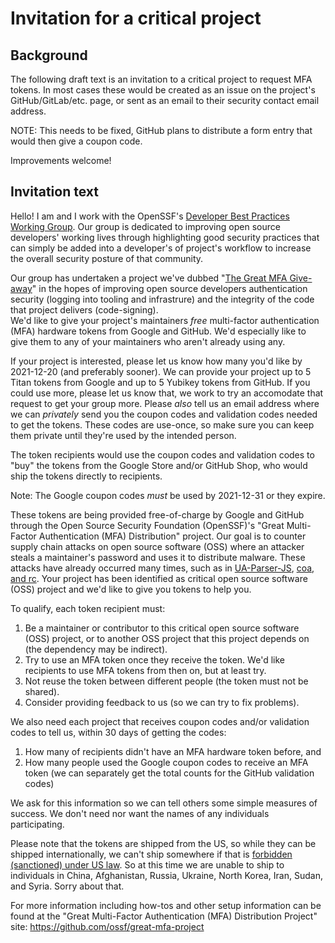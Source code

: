 # Invitation for a critical project

## Background

The following draft text is an invitation to a critical project
to request MFA tokens. In most cases these would be created
as an issue on the project's GitHub/GitLab/etc. page, or sent as
an email to their security contact email address.

NOTE: This needs to be fixed, GitHub plans to distribute a form entry
that would then give a coupon code.

Improvements welcome!

## Invitation text

Hello! I am <YOUR NAME> and I work with the OpenSSF's 
   [Developer Best Practices Working Group](https://github.com/ossf/wg-best-practices-os-developers).
Our group is dedicated to improving open source developers' working 
   lives through highlighting good security practices that can simply 
   be added into a developer's of project's workflow to increase the 
   overall security posture of that community.
   
Our group has undertaken a project we've dubbed "[The Great MFA Give-away](https://github.com/ossf/great-mfa-project)"
   in the hopes of improving open source developers authentication 
   security (logging into tooling and infrastrure) and 
   the integrity of the code that project delivers (code-signing).  
   We'd like to give your project's maintainers *free*
multi-factor authentication (MFA) hardware tokens from Google and GitHub.
We'd especially like to give them to any of your maintainers
who aren't already using any.

If your project is interested, please let us know how many you'd like 
   by 2021-12-20 (and preferably sooner).
We can provide your project up to 5 Titan tokens from Google and up to
5 Yubikey tokens from GitHub.  If you could use more, please let us know that,
we work to try an accomodate that request to get your group more.  Please *also* tell us an email
address where we can *privately* send you the coupon codes and
validation codes needed to get the tokens.  These codes are use-once, so
make sure you can keep them private until they're used by the
intended person.

The token recipients would use the coupon codes and validation codes to "buy"
the tokens from the Google Store and/or GitHub Shop, who would ship
the tokens directly to recipients.  
   
Note: The Google coupon codes *must* be used by 2021-12-31 or they expire.

These tokens are being provided free-of-charge by Google and GitHub
through the Open Source Security Foundation (OpenSSF)'s
"Great Multi-Factor Authentication (MFA) Distribution" project.
Our goal is to counter supply chain attacks on open source software (OSS)
where an attacker steals a maintainer's password and uses it to distribute
malware. These attacks have already occurred many times, such as in
[UA-Parser-JS]([https://portswigger.net/daily-swig/popular-npm-package-ua-parser-js-poisoned-with-cryptomining-password-stealing-malware), [coa, and rc](https://therecord.media/malware-found-in-coa-and-rc-two-npm-packages-with-23m-weekly-downloads/).
Your project has been identified as critical open source software (OSS) project
and we'd like to give you tokens to help you.

To qualify, each token recipient must:

1. Be a maintainer or contributor to this critical open source software (OSS)
   project, or to another OSS project that this project depends on
   (the dependency may be indirect).
2. Try to use an MFA token once they receive the token.
   We'd like recipients to use MFA tokens from then on, but at least try.
3. Not reuse the token between different people (the token must not be shared).
4. Consider providing feedback to us (so we can try to fix problems).

We also need each project that receives coupon codes and/or validation codes
to tell us, within 30 days of getting the codes:

1. How many of recipients didn't have an MFA hardware
   token before, and
2. How many people used the Google coupon codes to receive an MFA token
   (we can separately get the total counts for the GitHub validation codes)

We ask for this information so we can tell others some simple measures of success.
We don't need nor want the names of any individuals participating.

Please note that the tokens are shipped from the US, so while they
can be shipped internationally, we can't ship somewhere if that is
[forbidden (sanctioned) under US law](https://home.treasury.gov/policy-issues/financial-sanctions/sanctions-programs-and-country-information).
So at this time we are unable to ship to individuals in China, Afghanistan, Russia,
Ukraine, North Korea, Iran, Sudan, and Syria.  Sorry about that.

For more information including how-tos and other setup information can be found at the
"Great Multi-Factor Authentication (MFA) Distribution Project" site:
<https://github.com/ossf/great-mfa-project>
